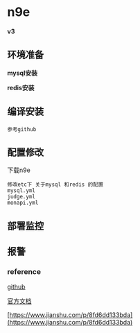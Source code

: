 # n9e 
**v3**


## 环境准备

**mysql安装**

**redis安装**

## 编译安装

```
参考github
```


## 配置修改

下载n9e

```
修改etc下 关于mysql 和redis 的配置
mysql.yml
judge.yml
monapi.yml
```

## 部署监控



## 报警



### reference

[github](https://github.com/didi/nightingale)

[官方文档](https://n9e.didiyun.com/docs/)

[https://www.jianshu.com/p/8fd6dd133bda](https://www.jianshu.com/p/8fd6dd133bda)

